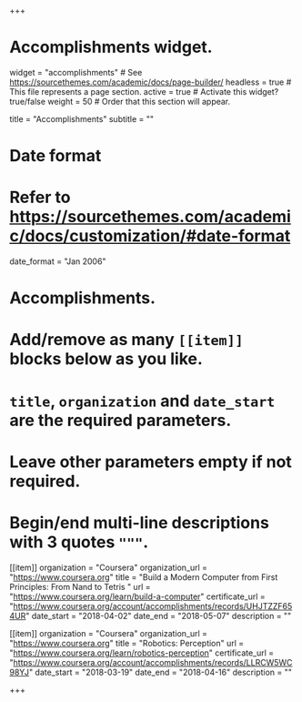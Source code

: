 +++
# Accomplishments widget.
widget = "accomplishments"  # See https://sourcethemes.com/academic/docs/page-builder/
headless = true  # This file represents a page section.
active = true  # Activate this widget? true/false
weight = 50  # Order that this section will appear.

title = "Accomplish&shy;ments"
subtitle = ""

# Date format
#   Refer to https://sourcethemes.com/academic/docs/customization/#date-format
date_format = "Jan 2006"

# Accomplishments.
#   Add/remove as many `[[item]]` blocks below as you like.
#   `title`, `organization` and `date_start` are the required parameters.
#   Leave other parameters empty if not required.
#   Begin/end multi-line descriptions with 3 quotes `"""`.

[[item]]
  organization = "Coursera"
  organization_url = "https://www.coursera.org"
  title = "Build a Modern Computer from First Principles: From Nand to Tetris "
  url = "https://www.coursera.org/learn/build-a-computer"
  certificate_url = "https://www.coursera.org/account/accomplishments/records/UHJTZZF654UR"
  date_start = "2018-04-02"
  date_end = "2018-05-07"
  description = ""

[[item]]
  organization = "Coursera"
  organization_url = "https://www.coursera.org"
  title = "Robotics: Perception"
  url = "https://www.coursera.org/learn/robotics-perception"
  certificate_url = "https://www.coursera.org/account/accomplishments/records/LLRCW5WC98YJ"
  date_start = "2018-03-19"
  date_end = "2018-04-16"
  description = ""
  
+++
